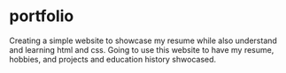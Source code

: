 # portfolio
Creating a simple website to showcase my resume while also understand and learning html and css. Going to use this website to have my resume, hobbies, and projects and education history shwocased.

